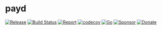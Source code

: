 # payd 

[![Release](https://img.shields.io/github/release-pre/libsv/payd.svg?logo=github&style=flat&v=1)](https://github.com/libsv/go-bt/releases)
[![Build Status](https://img.shields.io/github/workflow/status/libsv/payd/run-go-tests?logo=github&v=3)](https://github.com/libsv/go-bt/actions)
[![Report](https://goreportcard.com/badge/github.com/libsv/payd?style=flat&v=1)](https://goreportcard.com/report/github.com/libsv/go-bt)
[![codecov](https://codecov.io/gh/libsv/go-bt/branch/master/graph/badge.svg?v=1)](https://codecov.io/gh/libsv/payd)
[![Go](https://img.shields.io/github/go-mod/go-version/libsv/payd?v=1)](https://golang.org/)
[![Sponsor](https://img.shields.io/badge/sponsor-libsv-181717.svg?logo=github&style=flat&v=3)](https://github.com/sponsors/libsv)
[![Donate](https://img.shields.io/badge/donate-bitcoin-ff9900.svg?logo=bitcoin&style=flat&v=3)](https://gobitcoinsv.com/#sponsor)



